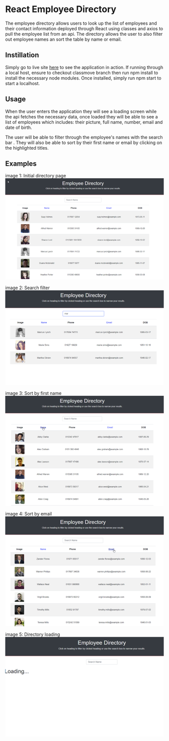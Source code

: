 # React Employee Directory
The employee directory allows users to look up the list of employees and their contact information deployed through React using classes and axios to pull the employee list from an api. The directory allows the user to also filter out employee names an sort the table by name or email.

## Instillation
Simply go to live site [here](https://christofulee.github.io/react-employee-directory/) to see the application in action. If running through a local host, ensure to checkout classmove branch then run npm install to install the necessary node modules. Once installed, simply run npm start to start a localhost.

## Usage
When the user enters the application they will see a loading screen while the api fetches the necessary data, once loaded they will be able to see a list of employees which includes: their picture, full name, number, email and date of birth.

The user will be able to filter through the employee's names with the search bar . They will also be able to sort by their first name or email by clicking on the highlighted titles.

## Examples
image 1: Initial directory page 
![Start up](./assets/1.png)

image 2: Search filter 
![Search](./assets/2.png)

image 3: Sort by first name 
![Name sort](./assets/3.png)

image 4: Sort by email 
![z-a email sort](./assets/4.png)

image 5: Directory loading 
![Loading page](./assets/5.png)
